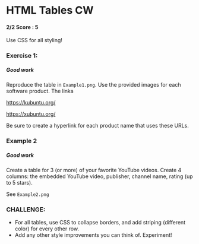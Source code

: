 # HTML Tables CW
#### 2/2 Score : 5
Use CSS for all styling!

### Exercise 1:
##### Good work
Reproduce the table in ```Example1.png```. Use the provided images for each software product. The linka

https://kubuntu.org/

https://xubuntu.org/

Be sure to create a hyperlink for each product name that uses these URLs.

### Example 2
##### Good work
Create a table for 3 (or more) of your favorite YouTube videos. Create 4 columns: the embedded YouTube video, publisher, channel name, rating (up to 5 stars). 

See ```Example2.png```

### CHALLENGE:
* For all tables, use CSS to collapse borders, and add striping (different color) for every other row. 
* Add any other style improvements you can think of. Experiment!



